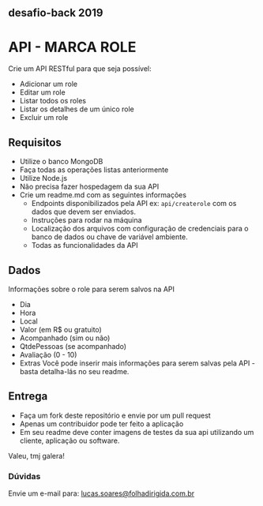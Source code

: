 ## desafio-back 2019

# API - MARCA ROLE

Crie um API RESTful para que seja possível:
- Adicionar um role
- Editar um role
- Listar todos os roles
- Listar os detalhes de um único role
- Excluir um role

## Requisitos
- Utilize o banco MongoDB
- Faça todas as operações listas anteriormente
- Utilize Node.js
- Não precisa fazer hospedagem da sua API
- Crie um readme.md com as seguintes informações
  - Endpoints disponibilizados pela API ex: `api/createrole` com os dados que devem ser enviados.
  - Instruções para rodar na máquina
  - Localização dos arquivos com configuração de credenciais para o banco de dados ou chave de variável ambiente.
  - Todas as funcionalidades da API

## Dados
  Informações sobre o role para serem salvos na API
  - Dia
  - Hora
  - Local
  - Valor (em R$ ou gratuito)
  - Acompanhado (sim ou não)
  - QtdePessoas (se acompanhado)
  - Avaliação (0 - 10)
  - Extras
 Você pode inserir mais informações para serem salvas pela API - basta detalha-lás no seu readme.
 
## Entrega
- Faça um fork deste repositório e envie por um pull request
- Apenas um contribuidor pode ter feito a aplicação
- Em seu readme deve conter imagens de testes da sua api utilizando um cliente, aplicação ou software.

Valeu, tmj galera!

### Dúvidas
Envie um e-mail para: lucas.soares@folhadirigida.com.br

